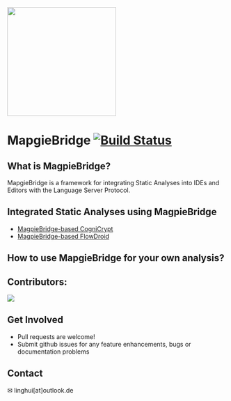 <img src="https://github.com/MagpieBridge/MagpieBridge/blob/master/doc/magpieBridge.png" width="250">

# MapgieBridge [![Build Status](https://travis-ci.com/MagpieBridge/MagpieBridge.svg?branch=master)](https://travis-ci.com/MagpieBridge/MagpieBridge)
## What is MagpieBridge?
MapgieBridge is a framework for integrating Static Analyses into IDEs and Editors with the Language Server Protocol. 

## Integrated Static Analyses using MagpieBridge
- [MagpieBridge-based CogniCrypt](https://github.com/MagpieBridge/CryptoLSPDemo)
- [MagpieBridge-based FlowDroid](https://github.com/MagpieBridge/FlowDroidLSPDemo)

## How to use MapgieBridge for your own analysis?

## Contributors:
<a href="https://github.com/MagpieBridge/MagpieBridge/graphs/contributors">
    <img src="https://github.com/MagpieBridge/MagpieBridge/blob/master/doc/contributor.png"/>
</a>

## Get Involved
- Pull requests are welcome!
- Submit github issues for any feature enhancements, bugs or documentation problems

## Contact 
&#x2709; linghui[at]outlook.de
